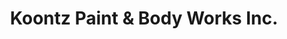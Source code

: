 ---
title: "Koontz Paint & Body Works Inc."
url: /richmond-city/koontz-paint-and-body-works-inc/
shop: car parts
---
